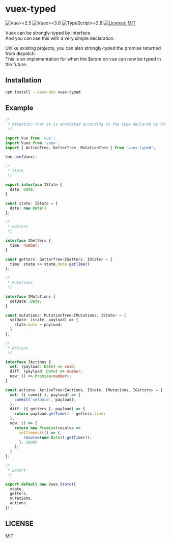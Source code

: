 # vuex-typed

![Vue>=2.5](https://img.shields.io/badge/vue->%3D2.5-brightgreen.svg)
![Vuex>=3.0](https://img.shields.io/badge/vuex->%3D3.0-brightgreen.svg)
![TypeScript>=2.8](https://img.shields.io/badge/typescript->%3D2.8-brightgreen.svg)
[![License: MIT](https://img.shields.io/badge/license-MIT-blue.svg)](LICENSE)

Vuex can be strongly-typed by interface.  
And you can use this with a very simple declaration.

Unlike existing projects, you can also strongly-typed the promise returned from dispatch.  
This is an implementation for when the \$store on vue can now be typed in the future.

## Installation

```sh
npm install --save-dev vuex-typed
```

## Example

```ts
/*
 * Attention that it is annotated according to the type declared by the interface.
 */

import Vue from 'vue';
import Vuex from 'vuex';
import { ActionTree, GetterTree, MutationTree } from 'vuex-typed';

Vue.use(Vuex);

/*
 * State
 */

export interface IState {
  date: Date;
}

const state: IState = {
  date: new Date()
};

/*
 * Getters
 */

interface IGetters {
  time: number;
}

const getters: GetterTree<IGetters, IState> = {
  time: state => state.date.getTime()
};

/*
 * Mutations
 */

interface IMutations {
  setDate: Date;
}

const mutations: MutationTree<IMutations, IState> = {
  setDate: (state, payload) => {
    state.date = payload;
  }
};

/*
 * Actions
 */

interface IActions {
  set: (payload: Date) => void;
  diff: (payload: Date) => number;
  now: () => Promise<number>;
}

const actions: ActionTree<IActions, IState, IMutations, IGetters> = {
  set: ({ commit }, payload) => {
    commit('setDate', payload);
  },
  diff: ({ getters }, payload) => {
    return payload.getTime() - getters.time;
  },
  now: () => {
    return new Promise(resolve =>
      setTimeout(() => {
        resolve(new Date().getTime());
      }, 1000)
    );
  }
};

/*
 * Export
 */

export default new Vuex.Store({
  state,
  getters,
  mutations,
  actions
});
```

## LICENSE

MIT
